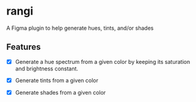 # rangi

A Figma plugin to help generate hues, tints, and/or shades

## Features

- [x] Generate a hue spectrum from a given color by keeping its saturation and brightness constant.

- [x] Generate tints from a given color

- [x] Generate shades from a given color

